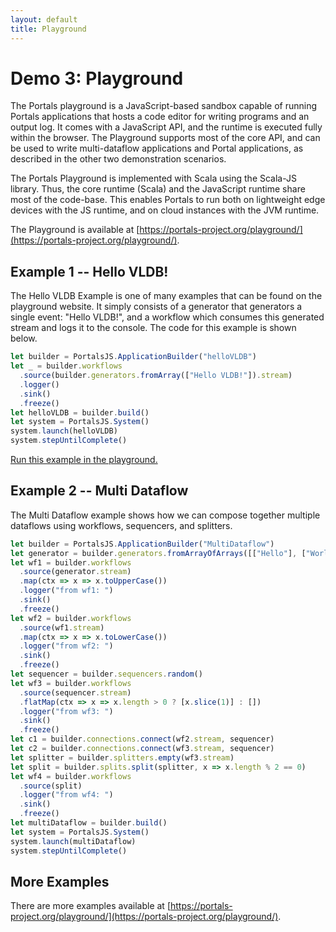 ```yaml
---
layout: default
title: Playground
---
```


# Demo 3: Playground

The Portals playground is a JavaScript-based sandbox capable of running Portals applications that hosts a code editor for writing programs and an output log. It comes with a JavaScript API, and the runtime is executed fully within the browser. The Playground supports most of the core API, and can be used to write multi-dataflow applications and Portal applications, as described in the other two demonstration scenarios. 

The Portals Playground is implemented with Scala using the Scala-JS library. Thus, the core runtime (Scala) and the JavaScript runtime share most of the code-base. This enables Portals to run both on lightweight edge devices with the JS runtime, and on cloud instances with the JVM runtime.

The Playground is available at [https://portals-project.org/playground/](https://portals-project.org/playground/).

## Example 1 -- Hello VLDB!

The Hello VLDB Example is one of many examples that can be found on the playground website. It simply consists of a generator that generators a single event: "Hello VLDB!", and a workflow which consumes this generated stream and logs it to the console. The code for this example is shown below.

```javascript
let builder = PortalsJS.ApplicationBuilder("helloVLDB")
let _ = builder.workflows
  .source(builder.generators.fromArray(["Hello VLDB!"]).stream)
  .logger()
  .sink()
  .freeze()
let helloVLDB = builder.build()
let system = PortalsJS.System()
system.launch(helloVLDB)
system.stepUntilComplete()
```

[Run this example in the playground.](https://www.portals-project.org/playground/?code=let%20builder%20%3D%20PortalsJS.ApplicationBuilder(%22helloVLDB%22)%0Alet%20_%20%3D%20builder.workflows%0A%20%20.source(builder.generators.fromArray(%5B%22Hello%20VLDB!%22%5D).stream)%0A%20%20.logger()%0A%20%20.sink()%0A%20%20.freeze()%0Alet%20helloVLDB%20%3D%20builder.build()%0Alet%20system%20%3D%20PortalsJS.System()%0Asystem.launch(helloVLDB)%0Asystem.stepUntilComplete())

## Example 2 -- Multi Dataflow

The Multi Dataflow example shows how we can compose together multiple dataflows using workflows, sequencers, and splitters.

```javascript
let builder = PortalsJS.ApplicationBuilder("MultiDataflow")
let generator = builder.generators.fromArrayOfArrays([["Hello"], ["World"]])
let wf1 = builder.workflows
  .source(generator.stream)
  .map(ctx => x => x.toUpperCase())
  .logger("from wf1: ")
  .sink()
  .freeze()
let wf2 = builder.workflows
  .source(wf1.stream)
  .map(ctx => x => x.toLowerCase())
  .logger("from wf2: ")
  .sink()
  .freeze()
let sequencer = builder.sequencers.random()
let wf3 = builder.workflows
  .source(sequencer.stream)
  .flatMap(ctx => x => x.length > 0 ? [x.slice(1)] : [])
  .logger("from wf3: ")
  .sink()
  .freeze()
let c1 = builder.connections.connect(wf2.stream, sequencer)
let c2 = builder.connections.connect(wf3.stream, sequencer)
let splitter = builder.splitters.empty(wf3.stream)
let split = builder.splits.split(splitter, x => x.length % 2 == 0)
let wf4 = builder.workflows
  .source(split)
  .logger("from wf4: ")
  .sink()
  .freeze()
let multiDataflow = builder.build()
let system = PortalsJS.System()
system.launch(multiDataflow)
system.stepUntilComplete()
```

## More Examples

There are more examples available at [https://portals-project.org/playground/](https://portals-project.org/playground/).